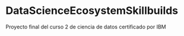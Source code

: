 # DataScienceEcosystemSkillbuilds
Proyecto final del curso 2 de ciencia de datos certificado por IBM
